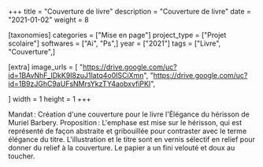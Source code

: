 +++
title = "Couverture de livre"
description = "Couverture de livre"
date = "2021-01-02"
weight = 8

[taxonomies]
categories = ["Mise en page"]
project_type = ["Projet scolaire"]
softwares = ["Ai", "Ps",]
year = ["2021"]
tags = ["Livre", "Couverture",]

[extra]
image_urls = [
    "https://drive.google.com/uc?id=1BAvNhF_IDkK9I8zuJ1latq4o0ISCiXmn",
    "https://drive.google.com/uc?id=1B9zJGhC9aUFsNMrsYkzTY4aobxvfiPKI",

]
width = 1
height = 1
+++

Mandat : Création d'une couverture pour le livre l'Élégance du hérisson de Muriel Barbery.
Proposition : L'emphase est mise sur le hérisson, qui est représenté de façon abstraite et gribouillée pour contraster avec le terme élégance du titre. L'illustration et le titre sont en vernis sélectif en relief pour donner du relief à la couverture. Le papier a un fini velouté et doux au toucher.